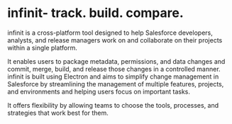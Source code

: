 # infinit- track. build. compare.

infinit is a cross-platform tool designed to help Salesforce developers, analysts, and release managers work on and collaborate on their projects within a single platform. 

It enables users to package metadata, permissions, and data changes and commit, merge, build, and release those changes in a controlled manner. infinit is built using Electron and aims to simplify change management in Salesforce by streamlining the management of multiple features, projects, and environments and helping users focus on important tasks. 

It offers flexibility by allowing teams to choose the tools, processes, and strategies that work best for them.
